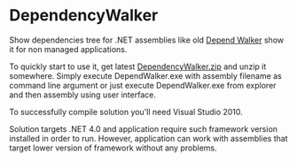 # DependencyWalker

Show dependencies tree for .NET assemblies like old [Depend Walker](http://www.dependencywalker.com/) show it for non managed applications.

To quickly start to use it, get latest [DependencyWalker.zip](https://github.com/isindicic/DependencyWalker.Net/releases/download/1.0/DependencyWalker.zip) and unzip it somewhere.
Simply execute DependWalker.exe with assembly filename as command line argument or just execute DependWalker.exe from explorer and then assembly using user interface. 

To successfully compile solution you'll need Visual Studio 2010. 

Solution targets .NET 4.0 and application require such framework version installed in order to run. However, application can work with assemblies that target lower version of framework without any problems.
